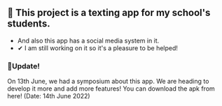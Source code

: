 ## 💬 This project is a texting app for my school's students.
- And also this app has a social media system in it.
- ✔ I am still working on it so it's a pleasure to be helped!
### 📌Update!
On 13th June, we had a symposium about this app. We are heading to develop it more and add more features! You can download the apk from here! (Date: 14th June 2022)
